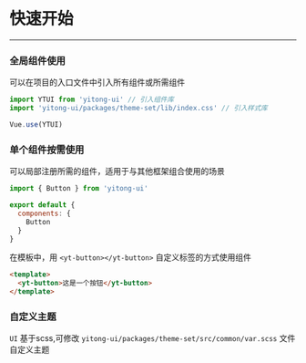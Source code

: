 # 快速开始 

----

### 全局组件使用

可以在项目的入口文件中引入所有组件或所需组件

```js
import YTUI from 'yitong-ui' // 引入组件库
import 'yitong-ui/packages/theme-set/lib/index.css' // 引入样式库

Vue.use(YTUI)
```

### 单个组件按需使用

可以局部注册所需的组件，适用于与其他框架组合使用的场景

```js
import { Button } from 'yitong-ui'

export default {
  components: {
    Button
  }
}
```

在模板中，用 `<yt-button></yt-button>` 自定义标签的方式使用组件

```html
<template>
  <yt-button>这是一个按钮</yt-button>
</template>
```

### 自定义主题

`UI` 基于scss,可修改 `yitong-ui/packages/theme-set/src/common/var.scss` 文件自定义主题
